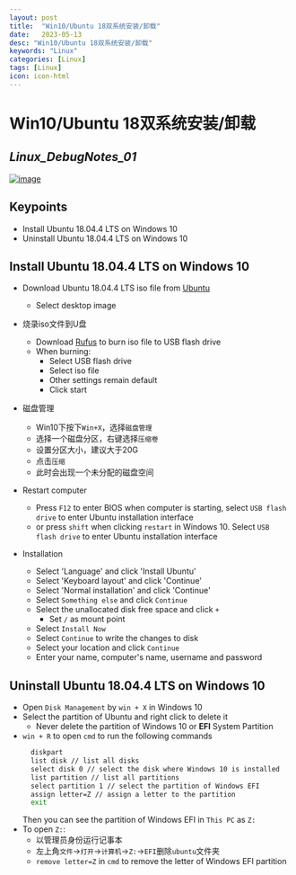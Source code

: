 ```yaml
---
layout: post
title:  "Win10/Ubuntu 18双系统安装/卸载"
date:   2023-05-13
desc: "Win10/Ubuntu 18双系统安装/卸载"
keywords: "Linux"
categories: [Linux]
tags: [Linux]
icon: icon-html
---
```


# Win10/Ubuntu 18双系统安装/卸载
## _Linux_DebugNotes_01_

[![image](https://fossbytes.com/wp-content/uploads/2020/02/Ubuntu-18.04.4-release.jpg)](https://releases.ubuntu.com/18.04/)

## Keypoints 

- Install Ubuntu 18.04.4 LTS on Windows 10
- Uninstall Ubuntu 18.04.4 LTS on Windows 10


## Install Ubuntu 18.04.4 LTS on Windows 10

- Download Ubuntu 18.04.4 LTS iso file from [Ubuntu](https://releases.ubuntu.com/18.04/)
  - Select desktop image
  
- 烧录iso文件到U盘
  - Download [Rufus](https://rufus.ie/zh/) to burn iso file to USB flash drive
  - When burning:
    - Select USB flash drive
    - Select iso file
    - Other settings remain default
    - Click start
  
- 磁盘管理
  - Win10下按下`Win+X`，选择`磁盘管理`
  - 选择一个磁盘分区，右键选择`压缩卷`
  - 设置分区大小，建议大于20G
  - 点击`压缩`
  - 此时会出现一个未分配的磁盘空间
  
- Restart computer
  - Press `F12` to enter BIOS when computer is starting, select `USB flash drive` to enter Ubuntu installation interface
  - or press `shift` when clicking `restart` in Windows 10. Select `USB flash drive` to enter Ubuntu installation interface

- Installation
  - Select 'Language' and click 'Install Ubuntu'
  - Select 'Keyboard layout' and click 'Continue'
  - Select 'Normal installation' and click 'Continue'
  - Select `Something else` and click `Continue`
  - Select the unallocated disk free space and click `+`
    - Set `/` as mount point
  - Select `Install Now`
  - Select `Continue` to write the changes to disk
  - Select your location and click `Continue`
  - Enter your name, computer's name, username and password


## Uninstall Ubuntu 18.04.4 LTS on Windows 10
- Open `Disk Management` by `win + X` in Windows 10
- Select the partition of Ubuntu and right click to delete it
  - Never delete the partition of Windows 10 or **EFI** System Partition
- `win + R` to open `cmd` to run the following commands
  ```cmd
    diskpart
    list disk // list all disks
    select disk 0 // select the disk where Windows 10 is installed
    list partition // list all partitions
    select partition 1 // select the partition of Windows EFI 
    assign letter=Z // assign a letter to the partition
    exit
    ```
    Then you can see the partition of Windows EFI in `This PC` as `Z:`
- To open `Z:`:
  - 以管理员身份运行记事本
  - 左上角`文件`->`打开`->`计算机`->`Z:`->`EFI`删除`ubuntu`文件夹
  - `remove letter=Z` in `cmd` to remove the letter of Windows EFI partition